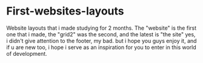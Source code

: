 # First-websites-layouts
Website layouts that i made studying for 2 months.
The "website" is the first one that i made, the "grid2" was the second, and the latest is "the site"
yes, i didn't give attention to the footer, my bad. but i hope you guys enjoy it, and if u are new too, i hope i serve as an inspiration for you to enter in this world of development.
